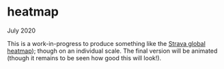 # heatmap  
July 2020

This is a work-in-progress to produce something like the [Strava global heatmap](https://medium.com/strava-engineering/the-global-heatmap-now-6x-hotter-23fc01d301de)); though on an individual scale. The final version will be animated (though it remains to be seen how good this will look!).
